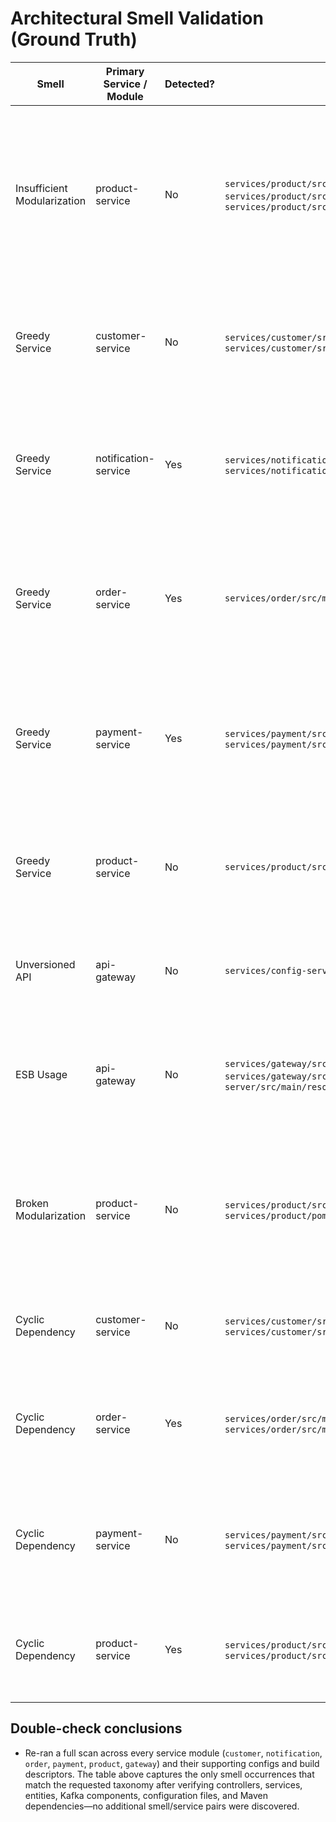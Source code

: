 # Architectural Smell Validation (Ground Truth)

| Smell | Primary Service / Module | Detected? | Code File Path (if applicable) | Code Line(s) | Labeling justification in details |
| --- | --- | --- | --- | --- | --- |
| Insufficient Modularization | product-service | No | `services/product/src/main/java/com/elsebaey/ecommerce/product/ProductController.java`; `services/product/src/main/java/com/elsebaey/ecommerce/product/ProductService.java`; `services/product/src/main/java/com/elsebaey/ecommerce/product/ProductRepository.java` | ProductController:L1-L44; ProductService:L1-L66; ProductRepository:L1-L9 | The product module only exposes catalog CRUD and stock reservation endpoints over `/api/v1/products`, and every handler delegates to a single repository without bundling unrelated subdomains (for example, there is no category controller or pricing workflow), so the module stays within its bounded context. |
| Greedy Service | customer-service | No | `services/customer/src/main/java/com/elsebaey/ecommerce/customer/CustomerController.java`; `services/customer/src/main/java/com/elsebaey/ecommerce/customer/CustomerService.java` | CustomerController:L1-L52; CustomerService:L1-L65 | Customer operations are limited to Mongo-backed CRUD and simple field merges; the service never orchestrates cross-context logic or downstream calls, so it does not accumulate multiple responsibilities. |
| Greedy Service | notification-service | Yes | `services/notification/src/main/java/com/elsebaey/ecommerce/kafka/NotificationConsumer.java`; `services/notification/src/main/java/com/elsebaey/ecommerce/email/EmailService.java` | NotificationConsumer:L1-L66; EmailService:L1-L100 | The notification service consumes payment and order Kafka topics, persists notification entities, and directly drives SMTP email dispatch, centralizing message handling, persistence, and delivery concerns in one module. |
| Greedy Service | order-service | Yes | `services/order/src/main/java/com/elsebaey/ecommerce/order/OrderService.java` | OrderService:L1-L83 | `OrderService.createOrder` coordinates customer lookup, product reservation, order persistence, order-line creation, payment capture, and Kafka confirmations in one transaction script, spanning several bounded contexts. |
| Greedy Service | payment-service | Yes | `services/payment/src/main/java/com/elsebaey/ecommerce/payment/PaymentService.java`; `services/payment/src/main/java/com/elsebaey/ecommerce/notification/NotificationProducer.java` | PaymentService:L1-L27; NotificationProducer:L1-L24 | Payment creation both persists the transaction and constructs notification payloads before sending them over Kafka, so the payment module owns payment and notification orchestration responsibilities simultaneously. |
| Greedy Service | product-service | No | `services/product/src/main/java/com/elsebaey/ecommerce/product/ProductService.java` | ProductService:L1-L66 | ProductService mediates repository calls to create products, reserve inventory, and map DTOs; it never calls external services or coordinates other bounded contexts, so it does not behave as a greedy orchestrator. |
| Unversioned API | api-gateway | No | `services/config-server/src/main/resources/configurations/gateway-service.yml` | gateway-service.yml:L1-L28 | Every Spring Cloud Gateway route is explicitly prefixed with `/api/v1/...`, so the gateway publishes only versioned HTTP entry points. |
| ESB Usage | api-gateway | No | `services/gateway/src/main/java/com/elsebaey/gateway/GatewayApplication.java`; `services/gateway/src/main/java/com/elsebaey/gateway/security/SecurityConfig.java`; `services/config-server/src/main/resources/configurations/gateway-service.yml` | GatewayApplication:L1-L11; SecurityConfig:L1-L24; gateway-service.yml:L1-L28 | The gateway module just boots Spring Cloud Gateway with security filters and static route definitions; it does not host message translators, orchestrations, or asynchronous mediation typical of an ESB. |
| Broken Modularization | product-service | No | `services/product/src/main/java/com/elsebaey/ecommerce/product/ProductService.java`; `services/product/pom.xml` | ProductService:L1-L66; pom.xml:L1-L133 | ProductService restricts itself to catalog persistence, and the Maven module only depends on Spring, JPA, validation, and observability starters—there are no foreign bounded-context packages or notification/email classes embedded here. |
| Cyclic Dependency | customer-service | No | `services/customer/src/main/java/com/elsebaey/ecommerce/customer/Customer.java`; `services/customer/src/main/java/com/elsebaey/ecommerce/customer/Address.java` | Customer:L1-L20; Address:L1-L17 | Customer embeds Address as a value object, but Address never references Customer, so the package graph remains acyclic. |
| Cyclic Dependency | order-service | Yes | `services/order/src/main/java/com/elsebaey/ecommerce/order/Order.java`; `services/order/src/main/java/com/elsebaey/ecommerce/orderline/OrderLine.java` | Order:L1-L40; OrderLine:L1-L24 | `Order` keeps a collection of `OrderLine` entities mapped by `order`, while each `OrderLine` holds a `ManyToOne` back to `Order`, forming a bidirectional dependency cycle between the two packages. |
| Cyclic Dependency | payment-service | No | `services/payment/src/main/java/com/elsebaey/ecommerce/payment/Payment.java`; `services/payment/src/main/java/com/elsebaey/ecommerce/notification/PaymentNotificationRequest.java` | Payment:L1-L29; PaymentNotificationRequest:L1-L15 | Payment entities do not reference notification classes, and the outbound notification record simply imports the `PaymentMethod` enum without retaining a back-reference, keeping dependencies one-way. |
| Cyclic Dependency | product-service | Yes | `services/product/src/main/java/com/elsebaey/ecommerce/product/Product.java`; `services/product/src/main/java/com/elsebaey/ecommerce/category/Category.java` | Product:L1-L28; Category:L1-L24 | `Product` references `Category` via `@ManyToOne`, and `Category` maintains a `List<Product>` with `@OneToMany`, creating a bidirectional entity dependency within the module. |

## Double-check conclusions

- Re-ran a full scan across every service module (`customer`, `notification`, `order`, `payment`, `product`, `gateway`) and their supporting configs and build descriptors. The table above captures the only smell occurrences that match the requested taxonomy after verifying controllers, services, entities, Kafka components, configuration files, and Maven dependencies—no additional smell/service pairs were discovered.

